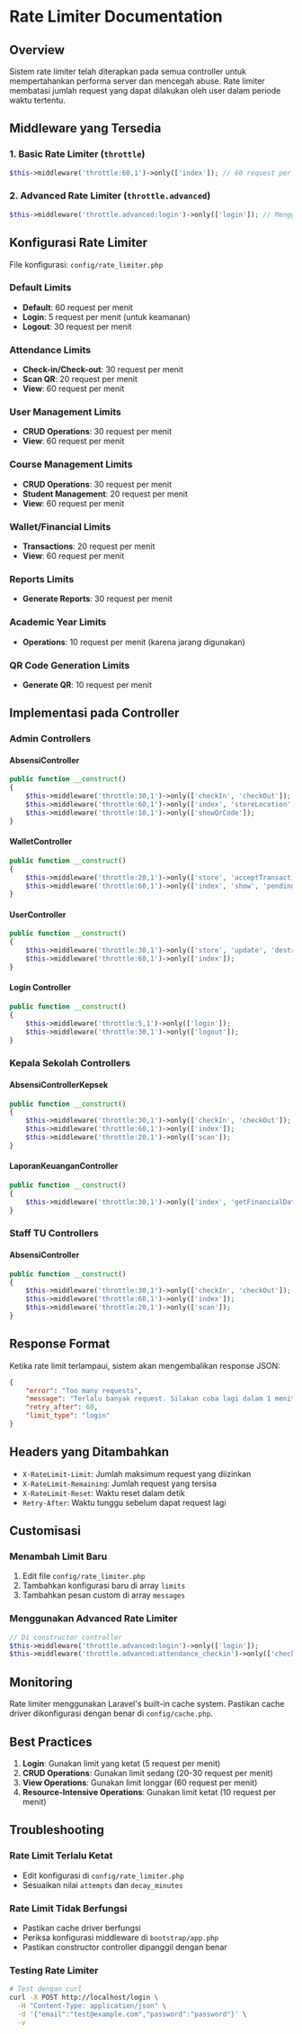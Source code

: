 # Rate Limiter Documentation

## Overview

Sistem rate limiter telah diterapkan pada semua controller untuk mempertahankan performa server dan mencegah abuse. Rate limiter membatasi jumlah request yang dapat dilakukan oleh user dalam periode waktu tertentu.

## Middleware yang Tersedia

### 1. Basic Rate Limiter (`throttle`)
```php
$this->middleware('throttle:60,1')->only(['index']); // 60 request per menit
```

### 2. Advanced Rate Limiter (`throttle.advanced`)
```php
$this->middleware('throttle.advanced:login')->only(['login']); // Menggunakan konfigurasi
```

## Konfigurasi Rate Limiter

File konfigurasi: `config/rate_limiter.php`

### Default Limits
- **Default**: 60 request per menit
- **Login**: 5 request per menit (untuk keamanan)
- **Logout**: 30 request per menit

### Attendance Limits
- **Check-in/Check-out**: 30 request per menit
- **Scan QR**: 20 request per menit
- **View**: 60 request per menit

### User Management Limits
- **CRUD Operations**: 30 request per menit
- **View**: 60 request per menit

### Course Management Limits
- **CRUD Operations**: 30 request per menit
- **Student Management**: 20 request per menit
- **View**: 60 request per menit

### Wallet/Financial Limits
- **Transactions**: 20 request per menit
- **View**: 60 request per menit

### Reports Limits
- **Generate Reports**: 30 request per menit

### Academic Year Limits
- **Operations**: 10 request per menit (karena jarang digunakan)

### QR Code Generation Limits
- **Generate QR**: 10 request per menit

## Implementasi pada Controller

### Admin Controllers

#### AbsensiController
```php
public function __construct()
{
    $this->middleware('throttle:30,1')->only(['checkIn', 'checkOut']);
    $this->middleware('throttle:60,1')->only(['index', 'storeLocation', 'destroyLocation']);
    $this->middleware('throttle:10,1')->only(['showQrCode']);
}
```

#### WalletController
```php
public function __construct()
{
    $this->middleware('throttle:20,1')->only(['store', 'acceptTransaction', 'rejectTransaction']);
    $this->middleware('throttle:60,1')->only(['index', 'show', 'pending']);
}
```

#### UserController
```php
public function __construct()
{
    $this->middleware('throttle:30,1')->only(['store', 'update', 'destroy']);
    $this->middleware('throttle:60,1')->only(['index']);
}
```

#### Login Controller
```php
public function __construct()
{
    $this->middleware('throttle:5,1')->only(['login']);
    $this->middleware('throttle:30,1')->only(['logout']);
}
```

### Kepala Sekolah Controllers

#### AbsensiControllerKepsek
```php
public function __construct()
{
    $this->middleware('throttle:30,1')->only(['checkIn', 'checkOut']);
    $this->middleware('throttle:60,1')->only(['index']);
    $this->middleware('throttle:20,1')->only(['scan']);
}
```

#### LaporanKeuanganController
```php
public function __construct()
{
    $this->middleware('throttle:30,1')->only(['index', 'getFinancialData']);
}
```

### Staff TU Controllers

#### AbsensiController
```php
public function __construct()
{
    $this->middleware('throttle:30,1')->only(['checkIn', 'checkOut']);
    $this->middleware('throttle:60,1')->only(['index']);
    $this->middleware('throttle:20,1')->only(['scan']);
}
```

## Response Format

Ketika rate limit terlampaui, sistem akan mengembalikan response JSON:

```json
{
    "error": "Too many requests",
    "message": "Terlalu banyak request. Silakan coba lagi dalam 1 menit.",
    "retry_after": 60,
    "limit_type": "login"
}
```

## Headers yang Ditambahkan

- `X-RateLimit-Limit`: Jumlah maksimum request yang diizinkan
- `X-RateLimit-Remaining`: Jumlah request yang tersisa
- `X-RateLimit-Reset`: Waktu reset dalam detik
- `Retry-After`: Waktu tunggu sebelum dapat request lagi

## Customisasi

### Menambah Limit Baru

1. Edit file `config/rate_limiter.php`
2. Tambahkan konfigurasi baru di array `limits`
3. Tambahkan pesan custom di array `messages`

### Menggunakan Advanced Rate Limiter

```php
// Di constructor controller
$this->middleware('throttle.advanced:login')->only(['login']);
$this->middleware('throttle.advanced:attendance_checkin')->only(['checkIn']);
```

## Monitoring

Rate limiter menggunakan Laravel's built-in cache system. Pastikan cache driver dikonfigurasi dengan benar di `config/cache.php`.

## Best Practices

1. **Login**: Gunakan limit yang ketat (5 request per menit)
2. **CRUD Operations**: Gunakan limit sedang (20-30 request per menit)
3. **View Operations**: Gunakan limit longgar (60 request per menit)
4. **Resource-Intensive Operations**: Gunakan limit ketat (10 request per menit)

## Troubleshooting

### Rate Limit Terlalu Ketat
- Edit konfigurasi di `config/rate_limiter.php`
- Sesuaikan nilai `attempts` dan `decay_minutes`

### Rate Limit Tidak Berfungsi
- Pastikan cache driver berfungsi
- Periksa konfigurasi middleware di `bootstrap/app.php`
- Pastikan constructor controller dipanggil dengan benar

### Testing Rate Limiter
```bash
# Test dengan curl
curl -X POST http://localhost/login \
  -H "Content-Type: application/json" \
  -d '{"email":"test@example.com","password":"password"}' \
  -v
```

